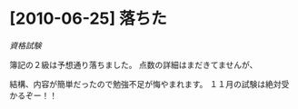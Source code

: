 # [2010-06-25] 落ちた
_資格試験_

簿記の２級は予想通り落ちました。
点数の詳細はまだきてませんが、

結構、内容が簡単だったので勉強不足が悔やまれます。
１１月の試験は絶対受かるぞー！！

